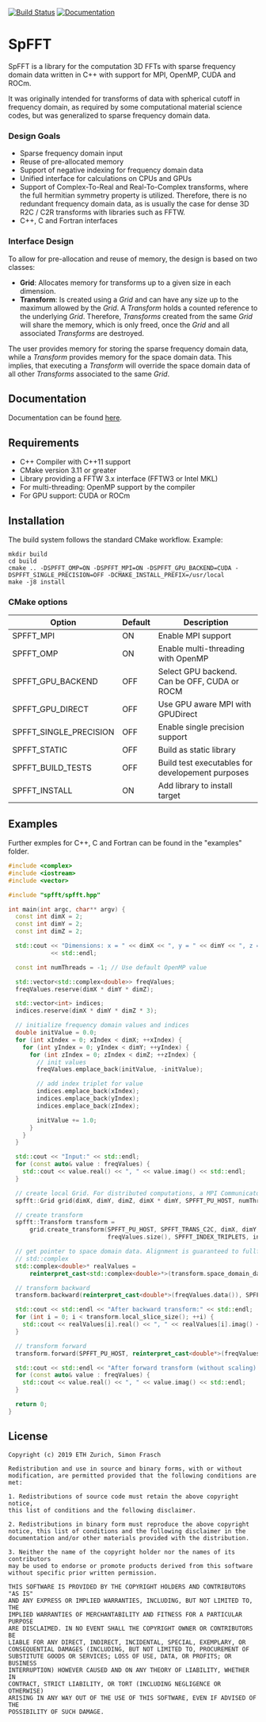 [![Build Status](https://dev.azure.com/zeadreamplay/SpFFT/_apis/build/status/eth-cscs.SpFFT?branchName=master)](https://dev.azure.com/zeadreamplay/SpFFT/_build/latest?definitionId=3&branchName=master)
[![Documentation](https://readthedocs.org/projects/spfft/badge/?version=latest)](https://spfft.readthedocs.io/en/latest/?badge=latest)

# SpFFT
SpFFT is a library for the computation 3D FFTs with sparse frequency domain data written in C++ with support for MPI, OpenMP, CUDA and ROCm.

It was originally intended for transforms of data with spherical cutoff in frequency domain, as required by some computational material science codes, but was generalized to sparse frequency domain data.


### Design Goals
- Sparse frequency domain input
- Reuse of pre-allocated memory
- Support of negative indexing for frequency domain data
- Unified interface for calculations on CPUs and GPUs
- Support of Complex-To-Real and Real-To-Complex transforms, where the full hermitian symmetry property is utilized. Therefore, there is no redundant frequency domain data, as is usually the case for dense 3D R2C / C2R transforms with libraries such as FFTW.
- C++, C and Fortran interfaces

### Interface Design
To allow for pre-allocation and reuse of memory, the design is based on two classes:

- **Grid**: Allocates memory for transforms up to a given size in each dimension.
- **Transform**: Is created using a *Grid* and can have any size up to the maximum allowed by the *Grid*. A *Transform* holds a counted reference to the underlying *Grid*. Therefore, *Transforms* created from the same *Grid* will share the memory, which is only freed, once the *Grid* and all associated *Transforms* are destroyed.

The user provides memory for storing the sparse frequency domain data, while a *Transform* provides memory for the space domain data. This implies, that executing a *Transform* will override the space domain data of all other *Transforms* associated to the same *Grid*.

## Documentation
Documentation can be found [here](https://spfft.readthedocs.io/en/latest/).

## Requirements
- C++ Compiler with C++11 support
- CMake version 3.11 or greater
- Library providing a FFTW 3.x interface (FFTW3 or Intel MKL)
- For multi-threading: OpenMP support by the compiler
- For GPU support: CUDA or ROCm

## Installation
The build system follows the standard CMake workflow. Example:
```console
mkdir build
cd build
cmake .. -DSPFFT_OMP=ON -DSPFFT_MPI=ON -DSPFFT_GPU_BACKEND=CUDA -DSPFFT_SINGLE_PRECISION=OFF -DCMAKE_INSTALL_PREFIX=/usr/local
make -j8 install
```

### CMake options
| Option                 | Default | Description                                      |
|------------------------|---------|--------------------------------------------------|
| SPFFT_MPI              | ON      | Enable MPI support                               |
| SPFFT_OMP              | ON      | Enable multi-threading with OpenMP               |
| SPFFT_GPU_BACKEND      | OFF     | Select GPU backend. Can be OFF, CUDA or ROCM     |
| SPFFT_GPU_DIRECT       | OFF     | Use GPU aware MPI with GPUDirect                 |
| SPFFT_SINGLE_PRECISION | OFF     | Enable single precision support                  |
| SPFFT_STATIC           | OFF     | Build as static library                          |
| SPFFT_BUILD_TESTS      | OFF     | Build test executables for developement purposes |
| SPFFT_INSTALL          | ON      | Add library to install target                    |

## Examples
Further exmples for C++, C and Fortran can be found in the "examples" folder.
```cpp
#include <complex>
#include <iostream>
#include <vector>

#include "spfft/spfft.hpp"

int main(int argc, char** argv) {
  const int dimX = 2;
  const int dimY = 2;
  const int dimZ = 2;

  std::cout << "Dimensions: x = " << dimX << ", y = " << dimY << ", z = " << dimZ << std::endl
            << std::endl;

  const int numThreads = -1; // Use default OpenMP value

  std::vector<std::complex<double>> freqValues;
  freqValues.reserve(dimX * dimY * dimZ);

  std::vector<int> indices;
  indices.reserve(dimX * dimY * dimZ * 3);

  // initialize frequency domain values and indices
  double initValue = 0.0;
  for (int xIndex = 0; xIndex < dimX; ++xIndex) {
    for (int yIndex = 0; yIndex < dimY; ++yIndex) {
      for (int zIndex = 0; zIndex < dimZ; ++zIndex) {
        // init values
        freqValues.emplace_back(initValue, -initValue);

        // add index triplet for value
        indices.emplace_back(xIndex);
        indices.emplace_back(yIndex);
        indices.emplace_back(zIndex);

        initValue += 1.0;
      }
    }
  }

  std::cout << "Input:" << std::endl;
  for (const auto& value : freqValues) {
    std::cout << value.real() << ", " << value.imag() << std::endl;
  }

  // create local Grid. For distributed computations, a MPI Communicator has to be provided
  spfft::Grid grid(dimX, dimY, dimZ, dimX * dimY, SPFFT_PU_HOST, numThreads);

  // create transform
  spfft::Transform transform =
      grid.create_transform(SPFFT_PU_HOST, SPFFT_TRANS_C2C, dimX, dimY, dimZ, dimZ,
                            freqValues.size(), SPFFT_INDEX_TRIPLETS, indices.data());

  // get pointer to space domain data. Alignment is guaranteed to fullfill requirements for
  // std::complex
  std::complex<double>* realValues =
      reinterpret_cast<std::complex<double>*>(transform.space_domain_data(SPFFT_PU_HOST));

  // transform backward
  transform.backward(reinterpret_cast<double*>(freqValues.data()), SPFFT_PU_HOST);

  std::cout << std::endl << "After backward transform:" << std::endl;
  for (int i = 0; i < transform.local_slice_size(); ++i) {
    std::cout << realValues[i].real() << ", " << realValues[i].imag() << std::endl;
  }

  // transform forward
  transform.forward(SPFFT_PU_HOST, reinterpret_cast<double*>(freqValues.data()), SPFFT_NO_SCALING);

  std::cout << std::endl << "After forward transform (without scaling):" << std::endl;
  for (const auto& value : freqValues) {
    std::cout << value.real() << ", " << value.imag() << std::endl;
  }

  return 0;
}
```

## License

```
Copyright (c) 2019 ETH Zurich, Simon Frasch

Redistribution and use in source and binary forms, with or without
modification, are permitted provided that the following conditions are met:

1. Redistributions of source code must retain the above copyright notice,
this list of conditions and the following disclaimer.

2. Redistributions in binary form must reproduce the above copyright
notice, this list of conditions and the following disclaimer in the
documentation and/or other materials provided with the distribution.

3. Neither the name of the copyright holder nor the names of its contributors
may be used to endorse or promote products derived from this software
without specific prior written permission.

THIS SOFTWARE IS PROVIDED BY THE COPYRIGHT HOLDERS AND CONTRIBUTORS "AS IS"
AND ANY EXPRESS OR IMPLIED WARRANTIES, INCLUDING, BUT NOT LIMITED TO, THE
IMPLIED WARRANTIES OF MERCHANTABILITY AND FITNESS FOR A PARTICULAR PURPOSE
ARE DISCLAIMED. IN NO EVENT SHALL THE COPYRIGHT OWNER OR CONTRIBUTORS BE
LIABLE FOR ANY DIRECT, INDIRECT, INCIDENTAL, SPECIAL, EXEMPLARY, OR
CONSEQUENTIAL DAMAGES (INCLUDING, BUT NOT LIMITED TO, PROCUREMENT OF
SUBSTITUTE GOODS OR SERVICES; LOSS OF USE, DATA, OR PROFITS; OR BUSINESS
INTERRUPTION) HOWEVER CAUSED AND ON ANY THEORY OF LIABILITY, WHETHER IN
CONTRACT, STRICT LIABILITY, OR TORT (INCLUDING NEGLIGENCE OR OTHERWISE)
ARISING IN ANY WAY OUT OF THE USE OF THIS SOFTWARE, EVEN IF ADVISED OF THE
POSSIBILITY OF SUCH DAMAGE.
```

